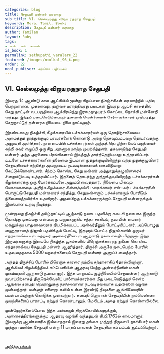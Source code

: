 ```yaml
---
categories: blog
title: சேதுபதி மன்னர் வரலாறு
sub_title: VI. செல்லமுத்து விஜய ரகுநாத சேதுபதி
keywords: More, Tamil, Books
description: சேதுபதி மன்னர் வரலாறு
author: Tamilan
layout: Ruby
tags:
- எஸ். எம். கமால்
is_book: 1
permalink: sethupathi_varalaru_22
featured: /images/noolkal_96_6.png
order: 22
nool_publiser: சர்மிளா பதிப்பகம்
---
```



## VI. செல்லமுத்து விஜய ரகுநாத சேதுபதி

இவரது 14 ஆண்டு கால ஆட்சியில் மூன்று சிறப்பான நிகழ்ச்சிகள் வரலாற்றில் பதிவு பெற்றுள்ளன. முதலாவது, தஞ்சை மராத்தியரது படைகள் இவரது ஆட்சி காலத்தில் சேது நாட்டின் வடபகுதியை ஆக்கிரமித்து இராமநாதபுரம் கோட்டை நோக்கி முன்னேறி வந்தது. இந்தப் படையெடுப்பையும் தளவாய் வெள்ளையன் சேர்வைக்காரர் முறியடித்து சேதுநாட்டுத் தன்னரசு நிலையை நிலை நாட்டினார்.

இரண்டாவது நிகழ்ச்சி, கீழக்கரையில் டச்சுக்காரர்கள் ஒரு தொழிற்சாலையை அமைத்துத் தூத்துக்குடிப் பரவர்களைக் கொண்டு அங்கு நெசவுப்பட்டறை தொடர்வதற்கு அனுமதி அளித்தார். நாளடைவில் டச்சுக்காரர்கள் அந்தத் தொழிற்சாலைப் பகுதியைச் சுற்றி சுவர் எழுப்பி ஒரு சிறு அரணாக மாற்ற முயற்சித்தனர். தகவலறிந்த சேதுபதி மன்னர் அந்த அரணைப் பீரங்கிகளால் இடித்துத் தகர்த்தெறியுமாறு உத்தரவிட்டார். உடனே டச்சுக்காரர்களின் தலைமை இடமான துத்துக்குடியிலிருந்து வந்த துதுக்குழுவினர் சேதுபதியைச் சந்தித்து அவருடைய நடவடிக்கையைக் கைவிடுமாறு கேட்டுக்கொண்டனர். சீற்றம் கொண்ட சேது மன்னர் அத்துாதுக்குழுவினரைச் சிறையிடும்படி உத்தரவிட்டார். இதனைத் தொடர்ந்து துத்துக்குடியிலிருந்து டச்சுக்காரர்கள் கீழக்கரைக்கு ஒரு போர்க்கப்பலை அனுப்பி வைத்தனர். நிலைமை மிகவும் மோசமானதை அறிந்த கீழக்கரை சின்னத்தம்பி மரைக்காயர் என்பவர் டச்சுக்காரரின் பொருட்டு சேதுபதி மன்னரைச் சந்தித்து, சேதுமன்னரும் டச்சுக்காரரும் போரிடும் நிலையைத்தவிர்க்க உதவினார். அதன்பிறகு டச்சுக்காரருக்கும் சேதுபதி மன்னருக்கும் இயல்பான உறவு நீடித்தது.

மூன்றாவது நிகழ்ச்சி தமிழ்நாட்டில் ஆற்காடு நவாபு பதவிக்கு கடைசி நவாபாக இருந்த தோஷ்து முகம்மது என்பவரது மருமகனாகிய சந்தா சாகிபும், நவாபின் மைனர் மகனுக்குப் பாதுகாவலராக நியமிக்கப்பட்ட அன்வர்தீனும் போட்டியிட்டனர். அப்பொழுது ஹைதராபாத் நிஜாம் பதவிக்கும் போட்டி, இதனால் போட்டி நிஜாம்களில் ஒருவர் சந்தாசாகிபையும் மற்றவர் அன்வர்தீனையும் ஆற்காடு நவாபாக நியமித்தனா. இந்த இருவர்களுக்கு இடையே நிகழ்ந்த பூசல்களில் பிரெஞ்சுக்காரரது துணை கொண்ட சந்தாசாகிபை சேதுபதி மன்னர் ஆதரித்தார். திருச்சி அருகே நடைபெற்ற போரில் உதவுவதற்காக 5000 மறவர்களையும் சேதுபதி மன்னர் அனுப்பி வைத்தார்.

அந்தத் திருச்சிப் போரில் பிரெஞ்சு காரரை நம்பிய சந்தாசாகிப் தோல்வியுற்றார். ஆங்கிலக் கிழக்கிந்தியக் கம்பெனியின் ஆதரவு பெற்ற அன்வர்தீனின் மகன் முகம்மதலி ஆற்காடு நவாபானார். இந்த மாறுபட்ட சூழ்நிலையில் சேதுமன்னர் ஆற்காடு நவாப்பிற்காகத் திருநெல்வேலிப் பாளையக்காரர்கள் மீது படையெடுத்துச் சென்ற ஆங்கில தளபதி ஹெரானுக்கு நல்லெண்ண நடவடிக்கையாக உதவிகளை வழங்க முன்வந்தார். மன்னார் வளைகுடாவில் உள்ள இரண்டு தீவுகளை ஆங்கிலேயரின் பயன்பாட்டிற்குக் கொடுக்க முன்வந்தார். தளபதி ஹெரான் சேதுபதியின் நல்லெண்ண முயற்சிகளைப் பாராட்டி ஏற்றுக் கொண்டாலும். மேலிடம் அதை ஏற்றுக் கொள்ளவில்லை.

முன்னோர்களைப்போல இந்த மன்னரும் திருக்கோயில்களுக்கும், அன்னசத்திரங்களுக்கும் ஆதரவு வழங்கி வந்ததுடன் கி.பி.1762ல் காலமானார். இவருக்கு ஆண்வாரிசு இல்லாததால் இவரது தங்கை முத்துத் திருவாயி நாச்சியார் மகன் முத்துராமலிங்க சேதுபதி என்ற 11 மாதப் பாலகன் சேதுபதியாகப் பட்டம் சூட்டப்பெற்றார்.

﻿

[அடுத்த பக்கம்](sethupathi_varalaru_23)
